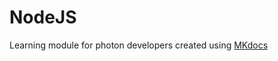 # NodeJS
Learning module for photon developers created using [MKdocs](https://www.mkdocs.org/getting-started/)

